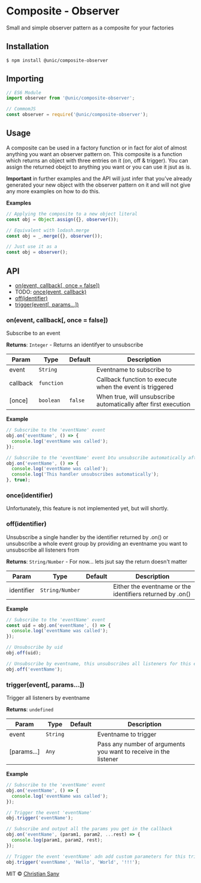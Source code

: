 # Composite - Observer

Small and simple observer pattern as a composite for your factories

## Installation

```shell
$ npm install @unic/composite-observer
```

## Importing

```javascript
// ES6 Module
import observer from '@unic/composite-observer';

// CommomJS
const observer = require('@unic/composite-observer');
```

## Usage

A composite can be used in a factory function or in fact for alot of almost anything you want an observer pattern on. This composite is a function which returns an object with three entries on it (on, off & trigger). You can assign the returned obejct to anything you want or you can use it jsut as is.

**Important** in further examples and the API will just infer that you've already generated your new object with the observer pattern on it and will not give any more examples on how to do this.

**Examples**
```js
// Applying the composite to a new object literal
const obj = Object.assign({}, observer());

// Equivalent with lodash.merge
const obj = _.merge({}, observer());

// Just use it as a
const obj = observer();
```

## API

* [on(event, callback[, once = false])](#on)
* TODO: [once(event, callback)](#once)
* [off(identifier)](#off)
* [trigger(event[, params...])](#trigger)

<a name="on"></a>

### on(event, callback[, once = false])

Subscribe to an event

**Returns**: <code>Integer</code> - Returns an identifyer to unsubscribe

| Param | Type | Default | Description |
| --- | --- | --- | --- |
| event | <code>String</code> |  | Eventname to subscribe to |
| callback | <code>function</code> |  | Callback function to execute when the event is triggered |
| [once] | <code>boolean</code> | <code>false</code> | When true, will unsubscribe automatically after first execution |

**Example**
```js
// Subscribe to the 'eventName' event
obj.on('eventName', () => {
  console.log('eventName was called');
});

// Subscribe to the 'eventName' event btu unsubscribe automatically after first call
obj.on('eventName', () => {
  console.log('eventName was called');
  console.log('This handler unsubscribes automatically');
}, true);
```

<a name="once(event, callback)"></a>

### once(identifier)

Unfortunately, this feature is not implemented yet, but will shortly.

<a name="off"></a>

### off(identifier)

Unsubscribe a single handler by the identifier returned by .on() or unsubscribe a whole event group by providing an eventname you want to unsubscribe all listeners from

**Returns**: <code>String/Number</code> - For now... lets jsut say the return doesn't matter

| Param | Type | Default | Description |
| --- | --- | --- | --- |
| identifier | <code>String/Number</code> |  | Either the eventname or the identifiers returned by .on() |


**Example**
```js
// Subscribe to the 'eventName' event
const uid = obj.on('eventName', () => {
  console.log('eventName was called');
});

// Unsubscribe by uid
obj.off(uid);

// Unsubscribe by eventname, this unsubscribes all listeners for this event
obj.off('eventName');
```

<a name="trigger"></a>

### trigger(event[, params...])

Trigger all listeners by eventname

**Returns**: <code>undefined</code>

| Param | Type | Default | Description |
| --- | --- | --- | --- |
| event | <code>String</code> |  | Eventname to trigger |
| [params...] | <code>Any</code> |  | Pass any number of arguments you want to receive in the listener |


**Example**
```js
// Subscribe to the 'eventName' event
obj.on('eventName', () => {
  console.log('eventName was called');
});

// Trigger the event 'eventName'
obj.trigger('eventName');

// Subscribe and output all the params you get in the callback
obj.on('eventName', (param1, param2, ...rest) => {
  console.log(param1, param2, rest);
});

// Trigger the event 'eventName' adn add custom parameters for this trigger
obj.trigger('eventName', 'Hello', 'World', '!!!');
```

MIT © [Christian Sany](https://github.com/christiansany)

